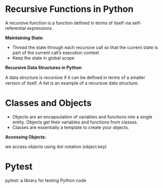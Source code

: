 # Recursive Functions in Python
 A recursive function is a function defined in terms of itself via self-referential expressions.
 
 **Maintaining State**:
 - Thread the state through each recursive call so that the current state is part of the current call’s execution context
 - Keep the state in global scope

**Recursive Data Structures in Python**

A data structure is recursive if it can be deﬁned in terms of a smaller version of itself. A list is an example of a recursive data structure.

# Classes and Objects
- Objects are an encapsulation of variables and functions into a single entity.
Objects get their variables and functions from classes. 
- Classes are essentially a template to create your objects.

**Accessing Objects**:

we access objects using dot notation (object.key)

# Pytest
pytest: a library for testing Python code



